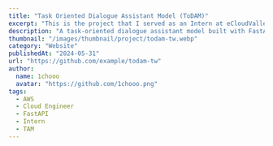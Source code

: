 ```yaml
---
title: "Task Oriented Dialogue Assistant Model (ToDAM)"
excerpt: "This is the project that I served as an Intern at eCloudValley in 2024/03-2024/05. The project is to build a ticket system for the customer service department."
description: "A task-oriented dialogue assistant model built with FastAPI and AWS cloud services for customer service automation."
thumbnail: "/images/thumbnail/project/todam-tw.webp"
category: "Website"
publishedAt: "2024-05-31"
url: "https://github.com/example/todam-tw"
author:
  name: 1chooo
  avatar: "https://github.com/1chooo.png"
tags:
  - AWS
  - Cloud Engineer
  - FastAPI
  - Intern
  - TAM
---
```

